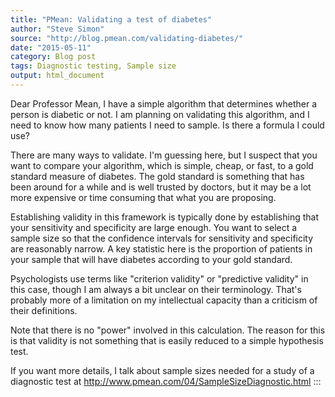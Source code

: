 ```yaml
---
title: "PMean: Validating a test of diabetes"
author: "Steve Simon"
source: "http://blog.pmean.com/validating-diabetes/"
date: "2015-05-11"
category: Blog post
tags: Diagnostic testing, Sample size
output: html_document
---
```


Dear Professor Mean, I have a simple algorithm that determines whether a
person is diabetic or not. I am planning on validating this algorithm,
and I need to know how many patients I need to sample. Is there a
formula I could use?

<!---More--->

There are many ways to validate. I'm guessing here, but I suspect that
you want to compare your algorithm, which is simple, cheap, or fast, to
a gold standard measure of diabetes. The gold standard is something that
has been around for a while and is well trusted by doctors, but it may
be a lot more expensive or time consuming that what you are proposing.

Establishing validity in this framework is typically done by
establishing that your sensitivity and specificity are large enough. You
want to select a sample size so that the confidence intervals for
sensitivity and specificity are reasonably narrow. A key statistic here
is the proportion of patients in your sample that will have diabetes
according to your gold standard.

Psychologists use terms like "criterion validity" or "predictive
validity" in this case, though I am always a bit unclear on their
terminology. That's probably more of a limitation on my intellectual
capacity than a criticism of their definitions.

Note that there is no "power" involved in this calculation. The reason
for this is that validity is not something that is easily reduced to a
simple hypothesis test.

If you want more details, I talk about sample sizes needed for a study
of a diagnostic test at
<http://www.pmean.com/04/SampleSizeDiagnostic.html>
:::

